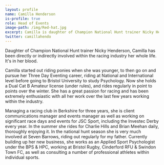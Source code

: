 ```yaml
---
layout: profile
name: Camilla Henderson
is-profile: true
role: Head of Events
image-path: /img/Red-hat.jpg
excerpt: Camilla is daughter of Champion National Hunt trainer Nicky Henderson, and has been directly or indirectly involved within the racing industry her whole life. It's in her blood.
twitter: camillahendo
---
```



Daughter of Champion National Hunt trainer Nicky Henderson, Camilla has been directly or indirectly involved within the racing industry her whole life. It's in her blood. 

Camilla started out riding ponies when she was younger, to then go on and pursue her Three Day Eventing career, riding at National and International level before going to Bristol University to study Psychology. Now she holds a Dual Cat B Amateur license (under rules), and rides regularly in point to points over the winter. She has a great passion for racing and has been extremely enthusiastic with all her work over the last few years working within the industry.

Managing a racing club in Berkshire for three years, she is client communications manager and events manager as well as working on significant race days and events for JSC Sport, including the Investec Derby every year. In the summer she rides for Charlie Hills and Brian Meehan daily, thoroughly enjoying it. In the national hunt season she is very much involved at Seven Barrows, riding out regularly for my father. Currently building up her new business, she works as an Applied Sport Psychologist under the BPS & HPC, working at Bristol Rugby, Cinderford RFU & Swindon Town FC, as well as consulting a number of professional athletes within individual sports. 